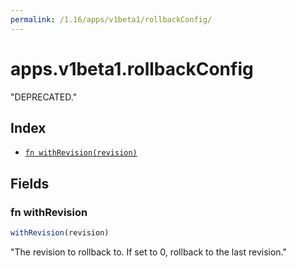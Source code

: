 ```yaml
---
permalink: /1.16/apps/v1beta1/rollbackConfig/
---
```


# apps.v1beta1.rollbackConfig

"DEPRECATED."

## Index

* [`fn withRevision(revision)`](#fn-withrevision)

## Fields

### fn withRevision

```ts
withRevision(revision)
```

"The revision to rollback to. If set to 0, rollback to the last revision."
